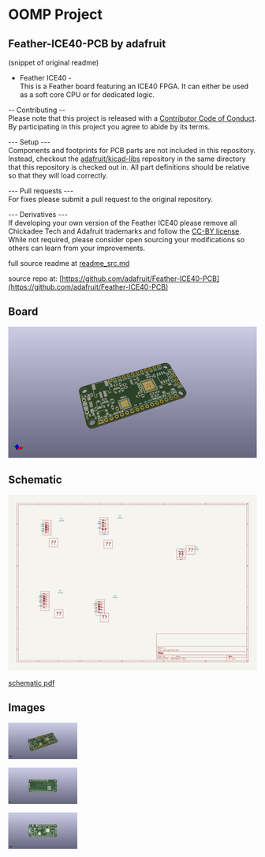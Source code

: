 # OOMP Project  
## Feather-ICE40-PCB  by adafruit  
  
(snippet of original readme)  
  
- Feather ICE40 -  
This is a Feather board featuring an ICE40 FPGA. It can either be used as a soft core CPU or for dedicated logic.  
  
-- Contributing --  
Please note that this project is released with a [Contributor Code of Conduct](CODE_OF_CONDUCT.md). By participating in this project you agree to abide by its terms.  
  
--- Setup ---  
Components and footprints for PCB parts are not included in this repository. Instead, checkout the [adafruit/kicad-libs](https://github.com/adafruit/kicad-libs) repository in the same directory that this repository is checked out in. All part definitions should be relative so that they will load correctly.  
  
--- Pull requests ---  
For fixes please submit a pull request to the original repository.  
  
--- Derivatives ---  
If developing your own version of the Feather ICE40 please remove all Chickadee Tech and Adafruit trademarks and follow the [CC-BY license](LICENSE). While not required, please consider open sourcing your modifications so others can learn from your improvements.  
  
  full source readme at [readme_src.md](readme_src.md)  
  
source repo at: [https://github.com/adafruit/Feather-ICE40-PCB](https://github.com/adafruit/Feather-ICE40-PCB)  
## Board  
  
[![working_3d.png](working_3d_600.png)](working_3d.png)  
## Schematic  
  
[![working_schematic.png](working_schematic_600.png)](working_schematic.png)  
  
[schematic pdf](working_schematic.pdf)  
## Images  
  
[![working_3d.png](working_3d_140.png)](working_3d.png)  
  
[![working_3d_back.png](working_3d_back_140.png)](working_3d_back.png)  
  
[![working_3d_front.png](working_3d_front_140.png)](working_3d_front.png)  
